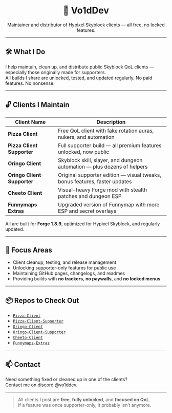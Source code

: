 <h1 align="center">🍕 Vo1dDev</h1>
<p align="center">Maintainer and distributor of Hypixel Skyblock clients — all free, no locked features.</p>

---

## 🛠️ What I Do

I help maintain, clean up, and distribute public Skyblock QoL clients — especially those originally made for supporters.  
All builds I share are unlocked, tested, and updated regularly. No paid features. No nonsense.

---

## 🔓 Clients I Maintain

| Client Name               | Description                                                                 |
|---------------------------|-----------------------------------------------------------------------------|
| **Pizza Client**           | Free QoL client with fake rotation auras, nukers, and automation            |
| **Pizza Client Supporter** | Full supporter build — all premium features unlocked, now public            |
| **Oringo Client**          | Skyblock skill, slayer, and dungeon automation — plus dozens of helpers     |
| **Oringo Client Supporter**| Original supporter edition — visual tweaks, bonus features, faster updates  |
| **Cheeto Client**          | Visual-heavy Forge mod with stealth patches and dungeon ESP                 |
| **Funnymaps Extras**       | Upgraded version of Funnymap with more ESP and secret overlays              |

All are built for **Forge 1.8.9**, optimized for Hypixel Skyblock, and regularly updated.

---

## 🧩 Focus Areas

- Client cleanup, testing, and release management  
- Unlocking supporter-only features for public use  
- Maintaining GitHub pages, changelogs, and readmes  
- Providing builds with **no trackers**, **no paywalls**, and **no locked menus**

---

## 📦 Repos to Check Out

- [`Pizza-Client`](https://github.com/Vo1dDev/Pizza-Client)
- [`Pizza-Client-Supporter`](https://github.com/Vo1dDev/Pizza-Client-Supporter)
- [`Oringo-Client`](https://github.com/Vo1dDev/OringoClient)
- [`Oringo-Client-Supporter`](https://github.com/Vo1dDev/OringoClient-Supporter)
- [`Cheeto-Client`](https://github.com/Vo1dDev/Cheeto-Client)
- [`Funnymaps-Extras`](https://github.com/Vo1dDev/Funnymaps-Extras)

---

## 📫 Contact

Need something fixed or cleaned up in one of the clients?  
Contact me on discord @vo1ddev.

---

> All clients I post are **free**, **fully unlocked**, and **focused on QoL**.  
> If a feature was once supporter-only, it probably isn’t anymore.
